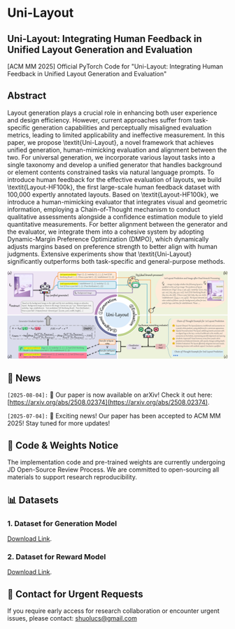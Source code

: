 # Uni-Layout
## Uni-Layout: Integrating Human Feedback in Unified Layout Generation and Evaluation
[ACM MM 2025] Official PyTorch Code for "Uni-Layout: Integrating Human Feedback in Unified Layout Generation and Evaluation"

## Abstract
Layout generation plays a crucial role in enhancing both user experience and design efficiency. However, current approaches suffer from task-specific generation capabilities and perceptually misaligned evaluation metrics, leading to limited applicability and ineffective measurement. In this paper, we propose \textit{Uni-Layout}, a novel framework that achieves unified generation, human-mimicking evaluation and alignment between the two. For universal generation, we incorporate various layout tasks into a single taxonomy and develop a unified generator that handles background or element contents constrained tasks via natural language prompts. To introduce human feedback for the effective evaluation of layouts, we build \textit{Layout-HF100k}, the first large-scale human feedback dataset with 100,000 expertly annotated layouts. Based on \textit{Layout-HF100k}, we introduce a human-mimicking evaluator that integrates visual and geometric information, employing a Chain-of-Thought mechanism to conduct qualitative assessments alongside a confidence estimation module to yield quantitative measurements. For better alignment between the generator and the evaluator, we integrate them into a cohesive system by adopting Dynamic-Margin Preference Optimization (DMPO), which dynamically adjusts margins based on preference strength to better align with human judgments. Extensive experiments show that \textit{Uni-Layout} significantly outperforms both task-specific and general-purpose methods.  <br>

<img width="928" alt="image" src="images/overview.png"> 

## 📢 News


`[2025-08-04]:` 🎯 Our paper is now available on arXiv! Check it out here: [https://arxiv.org/abs/2508.02374](https://arxiv.org/abs/2508.02374).

`[2025-07-04]:` 🎉 Exciting news! Our paper has been accepted to ACM MM 2025! Stay tuned for more updates!

## 🚀 Code & Weights Notice
The implementation code and pre-trained weights are currently undergoing JD Open-Source Review Process. We are committed to open-sourcing all materials to support research reproducibility.

## 📊 Datasets
### 1. Dataset for Generation Model
[Download Link](https://drive.google.com/drive/folders/1OLWRUZSiecpGuG2sUdQHOnmp46P9ojuD?usp=sharing).

### 2. Dataset for Reward Model
[Download Link](https://drive.google.com/drive/folders/1VASp90_mqSwJxJH65v5-iP9Sk3tgr23M?usp=drive_link).

## 📧 Contact for Urgent Requests
If you require early access for research collaboration or encounter urgent issues, please contact: [shuolucs@gmail.com](mailto:shuolucs@gmail.com)
